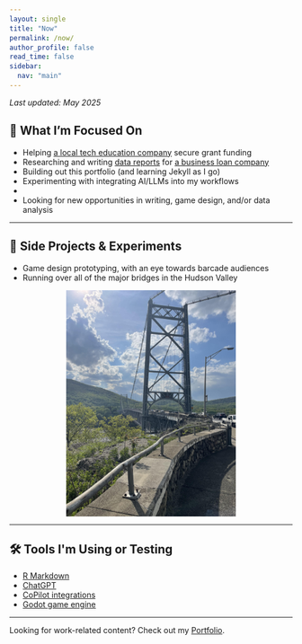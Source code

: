 ```yaml
---
layout: single
title: "Now"
permalink: /now/
author_profile: false
read_time: false
sidebar:
  nav: "main"
---
```


_Last updated: May 2025_

<h2 class="section-header">🧠 What I’m Focused On</h2>

- Helping [a local tech education company](https://openhubproject.com/) secure grant funding
- Researching and writing [data reports](portfolio/economic-trends) for [a business loan company](https://www.nationalbusiness.capital.com)
- Building out this portfolio (and learning Jekyll as I go)
- Experimenting with integrating AI/LLMs into my workflows
- 
- Looking for new opportunities in writing, game design, and/or data analysis

---

<h2 class="section-header">🧪 Side Projects & Experiments</h2>

- Game design prototyping, with an eye towards barcade audiences
- Running over all of the major bridges in the Hudson Valley
<img src="/assets/images/BearMountainBridge.jpg" alt="Bear Mountain Bridge" style="display:block; margin:auto; width:60%;" />

---

<h2 class="section-header"> 🛠 Tools I'm Using or Testing</h2>

- [R Markdown](https://rmarkdown.rstudio.com/)
- [ChatGPT](https://chatgpt.com/)
- [CoPilot integrations](https://copilot.microsoft.com/chats/mkbJ8opRfFJUaRwqU3wbc)
- [Godot game engine](https://godotengine.org/) 

---

Looking for work-related content? Check out my [Portfolio](/portfolio/).
